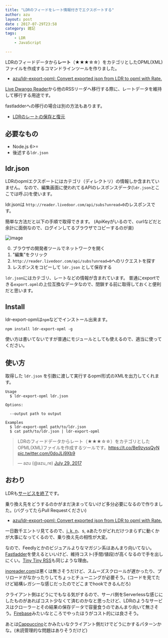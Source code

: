 ```yaml
---
title: "LDRのフィードをレート情報付きでエクスポートする"
author: azu
layout: post
date : 2017-07-29T23:58
category: 雑記
tags:
    - LDR
    - JavaScript

---
```


LDRのフィードデータから**レート**（★★★☆☆）をカテゴリとしたOPML(XML)ファイルを作成するコマンドラインツールを作りました。

- [azu/ldr-export-opml: Convert exported json from LDR to opml with Rate.](https://github.com/azu/ldr-export-opml "azu/ldr-export-opml: Convert exported json from LDR to opml with Rate.")

[Live Dwango Reader](http://reader.livedoor.com/reader/ "Live Dwango Reader")から他のRSSリーダへ移行する際に、レートデータを維持して移行する用途です。

fastladderへの移行の場合は別の方法もあります。

- [LDRのレートの保存と復元](http://blog.bulkneets.net/mt/archives/45 "LDRのレートの保存と復元")

## 必要なもの

- Node.js 6>=
- 後述する`ldr.json`

## ldr.json

LDRのopmlエクスポートにはカテゴリ（ディレクトリ）の情報しか含まれていません。
なので、編集画面に使われてるAPIのレスポンスデータ(`ldr.json`とここでは呼ぶ)を使います。

ldr.jsonは `http://reader.livedoor.com/api/subs?unread=0`のレスポンスです。

簡単な方法だと以下の手順で取得できます。
(ApiKeyがいるので、curlなどだと余計に面倒なので、ログインしてるブラウザでコピーするのが楽)

![image](https://monosnap.com/file/abUjuGNgDfX317alNW0j42p1gxM8SO.png)

0. ブラウザの開発者ツールでネットワークを開く
1. "編集"をクリック
2. `http://reader.livedoor.com/api/subs?unread=0`へのリクエストを探す
3. レスポンスをコピーして `ldr.json` として保存する

`ldr.json`にはカテゴリ、レートなどの情報が含まれています。
普通にexportできる`export.opml`の上位互換なデータなので、閉鎖する前に取得しておくと便利だと思います。

## Install

ldr-export-opmlは`npm`などでインストール出来ます。

    npm install ldr-export-opml -g

使い方は書いてないですが普通にモジュールとしても使えるので、適当に使ってください。

## 使い方

取得した `ldr.json` を引数に渡して実行するopml形式のXMLを出力してくれます。

    Usage
      $ ldr-export-opml ldr.json

    Options:
    
      --output path to output
      
    Examples
      $ ldr-export-opml path/to/ldr.json
      $ cat path/to/ldr.json | ldr-export-opml 

<blockquote class="twitter-tweet" data-lang="en"><p lang="ja" dir="ltr">LDRのフィードデータからレート（★★★☆☆）をカテゴリとしたOPML(XML)ファイルを作成するツールです。<a href="https://t.co/Be9zyssQyN">https://t.co/Be9zyssQyN</a> <a href="https://t.co/0doJLj9Xb9">pic.twitter.com/0doJLj9Xb9</a></p>&mdash; azu (@azu_re) <a href="https://twitter.com/azu_re/status/891216584865439744">July 29, 2017</a></blockquote>
<script async src="//platform.twitter.com/widgets.js" charset="utf-8"></script>

## おわり

LDRも[サービスを終了](http://blog.livedoor.jp/staff_reader/archives/52278396.html "サービスを終了")です。

乗り換え先をどうするのかがまだ決まってないけど多分必要になるので作りました。(バグってたらPull Requestください)

- [azu/ldr-export-opml: Convert exported json from LDR to opml with Rate.](https://github.com/azu/ldr-export-opml "azu/ldr-export-opml: Convert exported json from LDR to opml with Rate.")

一日数千エントリ見てるので、[j, k, n](https://gist.github.com/azu/491fa1c5050fc378c746)、s, aあたりがどれだけつまらずに動くかが大事になってくるので、乗り換え先の相性が大変。

なので、Feedlyとかのビジュアルよりなマガジン系はあんまり向いてない。
[Fastladder](https://github.com/fastladder/fastladder "Fastladder")を使えるといいけど、維持コスト(手間/値段)が高くなるので手を出しにくい。[Tiny Tiny RSS](https://tt-rss.org/ "Tiny Tiny RSS")も同じような理由。

[inoreader.com](https://www.inoreader.com/ "inoreader.com")は悪くは無さそうだけど、スムーズスクロールが遅かったり、プリロードがなかったりしてちょっとチューニングが必要そう。(コードを見てたけど結構レガシーな感じだったのでどこまでhookできるんだろ)

クライアント側はどうにでもなる気がするので、サーバ側をServerlessな感じにしたものがあればコスト少なくて済むのかなと思ったけど、LDRのようなサービスはクローラーとその結果の保存データで容量食うのであんまり向いて無さそう。[Firebase](https://firebase.google.com/pricing/?hl=ja)みたいなところでやったほうがコスト的には良さそう。

あとは[Cappuccino](http://cappuccinoapp.com/ "Cappuccino")とかみたいなクライアント側だけでどうにかするパターンかな。(未読管理的な問題はありそうだけど)